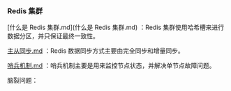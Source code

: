 ### Redis 集群

 [什么是 Redis 集群.md](什么是 Redis 集群.md) ：Redis 集群使用哈希槽来进行数据分区，并只保证最终一致性。

[主从同步.md](主从同步.md) ：Redis 数据同步方式主要由完全同步和增量同步。

[哨兵机制.md](哨兵机制.md) ：哨兵机制主要是用来监控节点状态，并解决单节点故障问题。

脑裂问题：